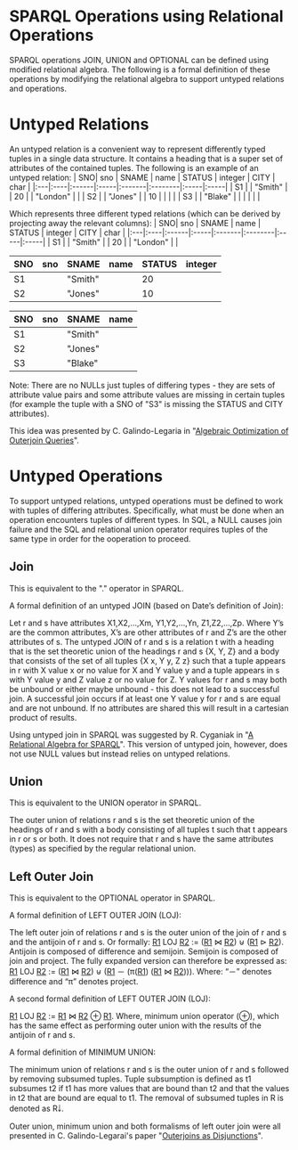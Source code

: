 # SPARQL Operations using Relational Operations #
SPARQL operations JOIN, UNION and OPTIONAL can be defined using modified relational algebra.  The following is a formal definition of these operations by modifying the relational algebra to support untyped relations and operations.

# Untyped Relations #
An untyped relation is a convenient way to represent differently typed tuples in a single data structure.   It contains a heading that is a super set of attributes of the contained tuples. The following is an example of an untyped relation:
| SNO| sno | SNAME | name | STATUS | integer | CITY | char |
|:---|:----|:------|:-----|:-------|:--------|:-----|:-----|
| S1 | | "Smith" | | 20    | | "London" | |
| S2 | | "Jones" | | 10    | |      | |
| S3 | | "Blake" | |       | |      | |

Which represents three different typed relations (which can be derived by projecting away the relevant columns):
| SNO| sno | SNAME | name | STATUS | integer | CITY | char |
|:---|:----|:------|:-----|:-------|:--------|:-----|:-----|
| S1 | | "Smith" | | 20    | | "London" | |

| SNO | sno | SNAME | name | STATUS | integer |
|:----|:----|:------|:-----|:-------|:--------|
| S1  | | "Smith" | | 20    | |
| S2  | | "Jones" | | 10    | |

| SNO | sno | SNAME | name |
|:----|:----|:------|:-----|
| S1  | | "Smith" | |
| S2  | | "Jones" | |
| S3  | | "Blake" | |

Note: There are no NULLs just tuples of differing types - they are sets of attribute value pairs and some attribute values are missing in certain tuples (for example the tuple with a SNO of "S3" is missing the STATUS and CITY attributes).

This idea was presented by C. Galindo-Legaria in "[Algebraic Optimization of Outerjoin Queries](ftp://ftp.deas.harvard.edu/techreports/tr-12-92.ps.gz)".

# Untyped Operations #

To support untyped relations, untyped operations must be defined to work with tuples of differing attributes.  Specifically, what must be done when an operation encounters tuples of different types.  In SQL, a NULL causes join failure and the SQL and relational union operator requires tuples of the same type in order for the ooperation to proceed.

## Join ##
This is equivalent to the "." operator in SPARQL.

A formal definition of an untyped JOIN (based on Date’s definition of Join):

Let r and s have attributes X1,X2,...,Xm, Y1,Y2,...,Yn, Z1,Z2,...,Zp.  Where Y’s are the common attributes, X’s are other attributes of r and Z’s are the other attributes of s.  The untyped JOIN of r and s is a relation t with a heading that is the set theoretic union of the headings r and s {X, Y, Z} and a body that consists of the set of all tuples {X x, Y y, Z z} such that a tuple appears in r with X value x or no value for X and Y value y and a tuple appears in s with Y value y and Z value z or no value for Z.  Y values for r and s may both be unbound or either maybe unbound - this does not lead to a successful join.  A successful join occurs if at least one Y value y for r and s are equal and are not unbound.  If no attributes are shared this will result in a cartesian product of results.

Using untyped join in SPARQL was suggested by R. Cyganiak in "[A Relational Algebra for SPARQL](http://www.hpl.hp.com/techreports/2005/HPL-2005-170.html)".  This version of untyped join, however, does not use NULL values but instead relies on untyped relations.

## Union ##
This is equivalent to the UNION operator in SPARQL.

The outer union of relations r and s is the set theoretic union of the headings of r and s with a body consisting of all tuples t such that t appears in r or s or both.  It does not require that r and s have the same attributes (types) as specified by the regular relational union.

## Left Outer Join ##
This is equivalent to the OPTIONAL operator in SPARQL.

A formal definition of LEFT OUTER JOIN (LOJ):

The left outer join of relations r and s is the outer union of the join of r and s and the antijoin of r and s. Or formally: [R1](https://code.google.com/p/jrdf/source/detail?r=1) LOJ [R2](https://code.google.com/p/jrdf/source/detail?r=2) := ([R1](https://code.google.com/p/jrdf/source/detail?r=1) ⋈  [R2](https://code.google.com/p/jrdf/source/detail?r=2)) ⊎ ([R1](https://code.google.com/p/jrdf/source/detail?r=1) ⊳ [R2](https://code.google.com/p/jrdf/source/detail?r=2)).  Antijoin is composed of difference and semijoin.  Semijoin is composed of join and project.  The fully expanded version can therefore be expressed as: [R1](https://code.google.com/p/jrdf/source/detail?r=1) LOJ [R2](https://code.google.com/p/jrdf/source/detail?r=2) := ([R1](https://code.google.com/p/jrdf/source/detail?r=1) ⋈ [R2](https://code.google.com/p/jrdf/source/detail?r=2)) ⊎ ([R1](https://code.google.com/p/jrdf/source/detail?r=1) － (π([R1](https://code.google.com/p/jrdf/source/detail?r=1)) ([R1](https://code.google.com/p/jrdf/source/detail?r=1) ⋈ [R2](https://code.google.com/p/jrdf/source/detail?r=2)))).  Where: “－” denotes difference and “π” denotes project.

A second formal definition of LEFT OUTER JOIN (LOJ):

[R1](https://code.google.com/p/jrdf/source/detail?r=1) LOJ [R2](https://code.google.com/p/jrdf/source/detail?r=2) := [R1](https://code.google.com/p/jrdf/source/detail?r=1) ⋈  [R2](https://code.google.com/p/jrdf/source/detail?r=2) ⊕ [R1](https://code.google.com/p/jrdf/source/detail?r=1).  Where, minimum union operator (⊕), which has the same effect as performing outer union with the results of the antijoin of r and s.

A formal definition of MINIMUM UNION:

The minimum union of relations r and s is the outer union of r and s followed by removing subsumed tuples. Tuple subsumption is defined as t1 subsumes t2 if t1 has more values that are bound than t2 and that the values in t2 that are bound are equal to t1.  The removal of subsumed tuples in R is denoted as R￬.

Outer union, minimum union and both formalisms of left outer join were all presented in C. Galindo-Legarai's paper "[Outerjoins as Disjunctions](http://citeseer.ist.psu.edu/446711.html)".